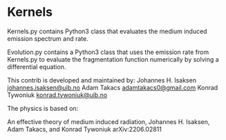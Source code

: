 # Kernels

Kernels.py contains Python3 class that evaluates the medium induced emission spectrum and rate.

Evolution.py contains a Python3 class that uses the emission rate from Kernels.py to evaluate the fragmentation function numerically by solving a differential equation.

This contrib is developed and maintained by:
  Johannes H. Isaksen <johannes.isaksen@uib.no> 
  Adam Takacs <adamtakacs0@gmail.com>
  Konrad Tywoniuk <konrad.tywoniuk@uib.no>

The physics is based on:

  An effective theory of medium induced radiation,
  Johannes H. Isaksen, Adam Takacs, and Konrad Tywoniuk
  arXiv:2206.02811
